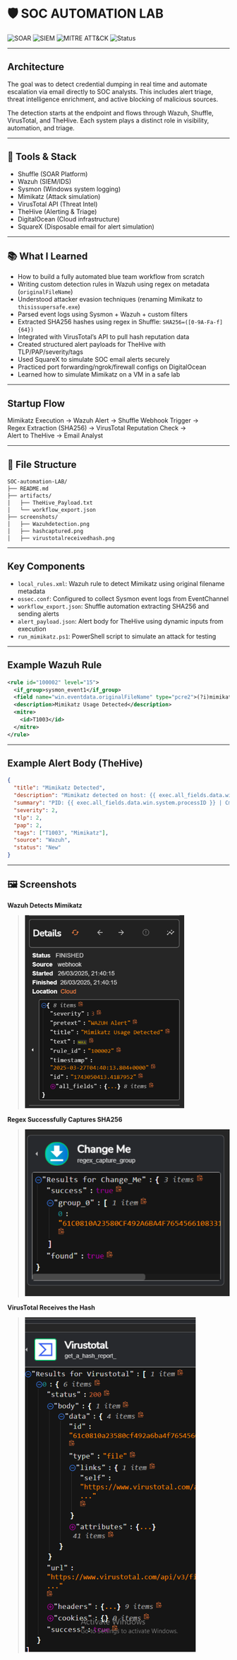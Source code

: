 # 🛡️ SOC AUTOMATION LAB

![SOAR](https://img.shields.io/badge/SOAR-Shuffle-blue)
![SIEM](https://img.shields.io/badge/SIEM-Wazuh-yellow)
![MITRE ATT&CK](https://img.shields.io/badge/MITRE-T1003-red)
![Status](https://img.shields.io/badge/Status-Completed-brightgreen)

---

## Architecture

The goal was to detect credential dumping in real time and automate escalation via email directly to SOC analysts. This includes alert triage, threat intelligence enrichment, and active blocking of malicious sources.

The detection starts at the endpoint and flows through Wazuh, Shuffle, VirusTotal, and TheHive. Each system plays a distinct role in visibility, automation, and triage.

---
## 🔧 Tools & Stack

- Shuffle (SOAR Platform)
- Wazuh (SIEM/IDS)
- Sysmon (Windows system logging)
- Mimikatz (Attack simulation)
- VirusTotal API (Threat Intel)
- TheHive (Alerting & Triage)
- DigitalOcean (Cloud infrastructure)
- SquareX (Disposable email for alert simulation)
---

## 📚 What I Learned

- How to build a fully automated blue team workflow from scratch
- Writing custom detection rules in Wazuh using regex on metadata (`originalFileName`)
- Understood attacker evasion techniques (renaming Mimikatz to `thisissupersafe.exe`)
- Parsed event logs using Sysmon + Wazuh + custom filters
- Extracted SHA256 hashes using regex in Shuffle: `SHA256=([0-9A-Fa-f]{64})`
- Integrated with VirusTotal’s API to pull hash reputation data
- Created structured alert payloads for TheHive with TLP/PAP/severity/tags
- Used SquareX to simulate SOC email alerts securely
- Practiced port forwarding/ngrok/firewall configs on DigitalOcean
- Learned how to simulate Mimikatz on a VM in a safe lab

---

## Startup Flow

Mimikatz Execution → Wazuh Alert → Shuffle Webhook Trigger →  
Regex Extraction (SHA256) → VirusTotal Reputation Check →  
Alert to TheHive → Email Analyst

---
## 📁 File Structure

```text
SOC-automation-LAB/
├── README.md
├── artifacts/
│   ├── TheHive_Payload.txt
│   └── workflow_export.json
├── screenshots/
│   ├── Wazuhdetection.png
│   ├── hashcaptured.png
│   ├── virustotalreceivedhash.png
```
---

## Key Components

- `local_rules.xml`: Wazuh rule to detect Mimikatz using original filename metadata
- `ossec.conf`: Configured to collect Sysmon event logs from EventChannel
- `workflow_export.json`: Shuffle automation extracting SHA256 and sending alerts
- `alert_payload.json`: Alert body for TheHive using dynamic inputs from execution
- `run_mimikatz.ps1`: PowerShell script to simulate an attack for testing

---

## Example Wazuh Rule

```xml
<rule id="100002" level="15">
  <if_group>sysmon_event1</if_group>
  <field name="win.eventdata.originalFileName" type="pcre2">(?i)mimikatz\.exe</field>
  <description>Mimikatz Usage Detected</description>
  <mitre>
    <id>T1003</id>
  </mitre>
</rule>
```

---

## Example Alert Body (TheHive)

```json
{
  "title": "Mimikatz Detected",
  "description": "Mimikatz detected on host: {{ exec.all_fields.data.win.system.computer }}",
  "summary": "PID: {{ exec.all_fields.data.win.system.processID }} | Cmd: {{ exec.all_fields.data.win.eventdata.commandLine }}",
  "severity": 2,
  "tlp": 2,
  "pap": 2,
  "tags": ["T1003", "Mimikatz"],
  "source": "Wazuh",
  "status": "New"
}
```
---
## 🖼️ Screenshots
**Wazuh Detects Mimikatz**

> ![Wazuh Detection](screenshots/Wazuhdetection.png)

**Regex Successfully Captures SHA256**
> ![Hash Captured](screenshots/hashcaptured.png)

**VirusTotal Receives the Hash**
> ![VirusTotal Result](screenshots/virustotalreceivedhash.png)
